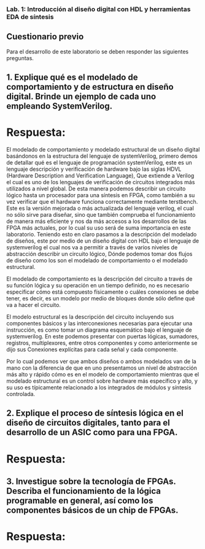 ###  Lab. 1: Introducción al diseño digital con HDL y herramientas EDA de síntesis
## Cuestionario previo
 Para el desarrollo de este laboratorio se deben responder las siguientes preguntas.
 ## 1. Explique qué es el modelado de comportamiento y de estructura en diseño digital. Brinde un ejemplo de cada uno empleando SystemVerilog.
 # Respuesta:
 El modelado de comportamiento y modelado estructural de un diseño digital basándonos en la estructura del lenguaje de systemVerilog, primero demos de detallar qué es el lenguaje de programación systemVerilog, este es un lenguaje descripción y verificación de hardware bajo las siglas HDVL (Hardware Description and Verification Language), Que extiende a Verilog el cual es uno de los lenguajes de verificación de circuitos integrados más utilizados a nivel global. De esta manera podemos describir un circuito lógico hasta un procesador para una síntesis en FPGA, como también a su vez verificar que el hardware funciona correctamente mediante terstbench. 
 Este es la versión mejorada o más actualizada del lenguaje verilog, el cual no sólo sirve para diseñar, sino que también comprueba el funcionamiento de manera más eficiente y nos da más accesos a los desarrollos de las FPGA más actuales, por lo cual su uso será de suma importancia en este laboratorio.
Teniendo esto en claro pasamos a la descripción del modelado de diseños, este por medio de un diseño digital con HDL bajo el lenguaje de systemverilog el cual nos va a permitir a través de varios niveles de abstracción describir un circuito lógico, Dónde podemos tomar dos flujos de diseño como los son el modelado de comportamiento o el modelado estructural.

El modelado de comportamiento es la descripción del circuito a través de su función lógica y su operación en un tiempo definido, no es necesario especificar cómo está compuesto físicamente o cuáles conexiones se debe tener, es decir, es un modelo por medio de bloques donde sólo define qué va a hacer el circuito.

El modelo estructural es la descripción del circuito incluyendo sus componentes básicos y las interconexiones necesarias para ejecutar una instrucción, es como tomar un diagrama esquemático bajo el lenguaje de systemverilog. En este podemos presentar con puertas lógicas, sumadores, registros, multiplexores, entre otros componentes y como anteriormente se dijo sus Conexiones explícitas para cada señal y cada componente.

Por lo cual podemos ver que ambos diseños o ambos modelados van de la mano con la diferencia de que en uno presentamos un nivel de abstracción más alto y rápido cómo es en el modelo de comportamiento mientras que el modelado estructural es un control sobre hardware más específico y alto, y su uso es típicamente relacionado a los integrados de módulos y síntesis controlada.

 ## 2. Explique el proceso de síntesis lógica en el diseño de circuitos digitales, tanto para el desarrollo de un ASIC como para una FPGA.
 # Respuesta:
 ## 3. Investigue sobre la tecnología de FPGAs. Describa el funcionamiento de la lógica programable en general, así como los componentes básicos de un chip de FPGAs.
 # Respuesta:
